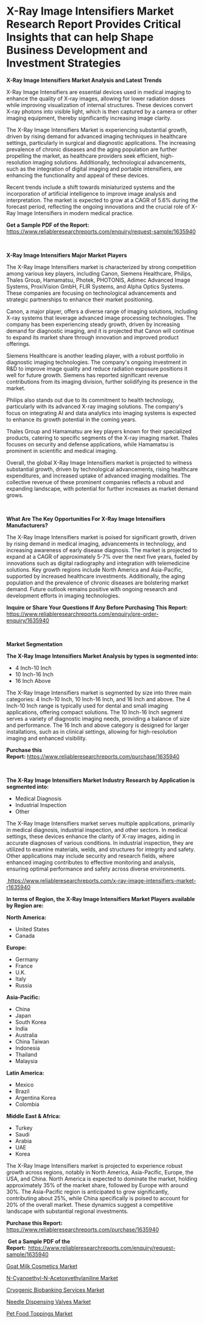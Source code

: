 <p><h1>X-Ray Image Intensifiers Market Research Report Provides Critical Insights that can help Shape Business Development and Investment Strategies</h1></p><p><strong>X-Ray Image Intensifiers Market Analysis and Latest Trends</strong></p>
<p><p>X-Ray Image Intensifiers are essential devices used in medical imaging to enhance the quality of X-ray images, allowing for lower radiation doses while improving visualization of internal structures. These devices convert X-ray photons into visible light, which is then captured by a camera or other imaging equipment, thereby significantly increasing image clarity.</p><p>The X-Ray Image Intensifiers Market is experiencing substantial growth, driven by rising demand for advanced imaging techniques in healthcare settings, particularly in surgical and diagnostic applications. The increasing prevalence of chronic diseases and the aging population are further propelling the market, as healthcare providers seek efficient, high-resolution imaging solutions. Additionally, technological advancements, such as the integration of digital imaging and portable intensifiers, are enhancing the functionality and appeal of these devices.</p><p>Recent trends include a shift towards miniaturized systems and the incorporation of artificial intelligence to improve image analysis and interpretation. The market is expected to grow at a CAGR of 5.6% during the forecast period, reflecting the ongoing innovations and the crucial role of X-Ray Image Intensifiers in modern medical practice.</p></p>
<p><strong>Get a Sample PDF of the Report:&nbsp;</strong> <a href="https://www.reliableresearchreports.com/enquiry/request-sample/1635940">https://www.reliableresearchreports.com/enquiry/request-sample/1635940</a></p>
<p>&nbsp;</p>
<p><strong>X-Ray Image Intensifiers Major Market Players</strong></p>
<p><p>The X-Ray Image Intensifiers market is characterized by strong competition among various key players, including Canon, Siemens Healthcare, Philips, Thales Group, Hamamatsu, Photek, PHOTONIS, Adimec Advanced Image Systems, ProxiVision GmbH, FLIR Systems, and Alpha Optics Systems. These companies are focusing on technological advancements and strategic partnerships to enhance their market positioning.</p><p>Canon, a major player, offers a diverse range of imaging solutions, including X-ray systems that leverage advanced image processing technologies. The company has been experiencing steady growth, driven by increasing demand for diagnostic imaging, and it is projected that Canon will continue to expand its market share through innovation and improved product offerings.</p><p>Siemens Healthcare is another leading player, with a robust portfolio in diagnostic imaging technologies. The company's ongoing investment in R&D to improve image quality and reduce radiation exposure positions it well for future growth. Siemens has reported significant revenue contributions from its imaging division, further solidifying its presence in the market.</p><p>Philips also stands out due to its commitment to health technology, particularly with its advanced X-ray imaging solutions. The company's focus on integrating AI and data analytics into imaging systems is expected to enhance its growth potential in the coming years.</p><p>Thales Group and Hamamatsu are key players known for their specialized products, catering to specific segments of the X-ray imaging market. Thales focuses on security and defense applications, while Hamamatsu is prominent in scientific and medical imaging. </p><p>Overall, the global X-Ray Image Intensifiers market is projected to witness substantial growth, driven by technological advancements, rising healthcare expenditures, and increased uptake of advanced imaging modalities. The collective revenue of these prominent companies reflects a robust and expanding landscape, with potential for further increases as market demand grows.</p></p>
<p>&nbsp;</p>
<p><strong>What Are The Key Opportunities For X-Ray Image Intensifiers Manufacturers?</strong></p>
<p><p>The X-Ray Image Intensifiers market is poised for significant growth, driven by rising demand in medical imaging, advancements in technology, and increasing awareness of early disease diagnosis. The market is projected to expand at a CAGR of approximately 5-7% over the next five years, fueled by innovations such as digital radiography and integration with telemedicine solutions. Key growth regions include North America and Asia-Pacific, supported by increased healthcare investments. Additionally, the aging population and the prevalence of chronic diseases are bolstering market demand. Future outlook remains positive with ongoing research and development efforts in imaging technologies.</p></p>
<p><strong>Inquire or Share Your Questions If Any Before Purchasing This Report:</strong> <a href="https://www.reliableresearchreports.com/enquiry/pre-order-enquiry/1635940">https://www.reliableresearchreports.com/enquiry/pre-order-enquiry/1635940</a></p>
<p>&nbsp;</p>
<p><strong>Market Segmentation</strong></p>
<p><strong>The X-Ray Image Intensifiers Market Analysis by types is segmented into:</strong></p>
<p><ul><li>4 Inch-10 Inch</li><li>10 Inch-16 Inch</li><li>16 Inch Above</li></ul></p>
<p><p>The X-Ray Image Intensifiers market is segmented by size into three main categories: 4 Inch-10 Inch, 10 Inch-16 Inch, and 16 Inch and above. The 4 Inch-10 Inch range is typically used for dental and small imaging applications, offering compact solutions. The 10 Inch-16 Inch segment serves a variety of diagnostic imaging needs, providing a balance of size and performance. The 16 Inch and above category is designed for larger installations, such as in clinical settings, allowing for high-resolution imaging and enhanced visibility.</p></p>
<p><strong>Purchase this Report:&nbsp;</strong><a href="https://www.reliableresearchreports.com/purchase/1635940">https://www.reliableresearchreports.com/purchase/1635940</a></p>
<p>&nbsp;</p>
<p><strong>The X-Ray Image Intensifiers Market Industry Research by Application is segmented into:</strong></p>
<p><ul><li>Medical Diagnosis</li><li>Industrial Inspection</li><li>Other</li></ul></p>
<p><p>The X-Ray Image Intensifiers market serves multiple applications, primarily in medical diagnosis, industrial inspection, and other sectors. In medical settings, these devices enhance the clarity of X-ray images, aiding in accurate diagnoses of various conditions. In industrial inspection, they are utilized to examine materials, welds, and structures for integrity and safety. Other applications may include security and research fields, where enhanced imaging contributes to effective monitoring and analysis, ensuring optimal performance and safety across diverse environments.</p></p>
<p><a href="https://www.reliableresearchreports.com/x-ray-image-intensifiers-market-r1635940">&nbsp;https://www.reliableresearchreports.com/x-ray-image-intensifiers-market-r1635940</a></p>
<p><strong>In terms of Region, the X-Ray Image Intensifiers Market Players available by Region are:</strong></p>
<p>
    <p> <strong> North America: </strong>
        <ul>
            <li>United States</li>
            <li>Canada</li>
        </ul>
        </p> 
    <p> <strong> Europe: </strong>
        <ul>
            <li>Germany</li>
            <li>France</li>
            <li>U.K.</li>
            <li>Italy</li>
            <li>Russia</li>
        </ul>
        </p> 
    <p> <strong> Asia-Pacific: </strong>
        <ul>
            <li>China</li>
            <li>Japan</li>
            <li>South Korea</li>
            <li>India</li>
            <li>Australia</li>
            <li>China Taiwan</li>
            <li>Indonesia</li>
            <li>Thailand</li>
            <li>Malaysia</li>
        </ul>
        </p> 
    <p> <strong> Latin America: </strong>
        <ul>
            <li>Mexico</li>
            <li>Brazil</li>
            <li>Argentina Korea</li>
            <li>Colombia</li>
        </ul>
        </p> 
    <p> <strong> Middle East & Africa: </strong>
        <ul>
            <li>Turkey</li>
            <li>Saudi</li>
            <li>Arabia</li>
            <li>UAE</li>
            <li>Korea</li>
        </ul>
    </p>
    </p>
<p><p>The X-Ray Image Intensifiers market is projected to experience robust growth across regions, notably in North America, Asia-Pacific, Europe, the USA, and China. North America is expected to dominate the market, holding approximately 35% of the market share, followed by Europe with around 30%. The Asia-Pacific region is anticipated to grow significantly, contributing about 25%, while China specifically is poised to account for 20% of the overall market. These dynamics suggest a competitive landscape with substantial regional investments.</p></p>
<p><strong>Purchase this Report: </strong><a href="https://www.reliableresearchreports.com/purchase/1635940">https://www.reliableresearchreports.com/purchase/1635940</a></p>
<p>&nbsp;<strong>Get a Sample PDF of the Report:&nbsp;&nbsp;</strong><a href="https://www.reliableresearchreports.com/enquiry/request-sample/1635940">https://www.reliableresearchreports.com/enquiry/request-sample/1635940</a></p>
<p><strong></strong></p>
<p><p><a href="https://issuu.com/reportprime-2/docs/goat-milk-cosmetics-market-size-203_7843cd9840a6ee">Goat Milk Cosmetics Market</a></p><p><a href="https://medium.com/@caridadmajx6b/n-cyanoethyl-n-acetoxyethylaniline-market-size-is-growing-at-cagr-of-7-6-e1b97fa54e49?postPublishedType=repub">N-Cyanoethyl-N-Acetoxyethylaniline Market</a></p><p><a href="https://www.linkedin.com/pulse/cryogenic-biobanking-services-market-research-report-bxxze">Cryogenic Biobanking Services Market</a></p><p><a href="https://github.com/AshikRahman991/Market-Research-Report-List-1/blob/main/needle-dispensing-valves-market.md">Needle Dispensing Valves Market</a></p><p><a href="https://issuu.com/reportprime-2/docs/pet-food-toppings-market-size-2030._bb3b946bcc2419">Pet Food Toppings Market</a></p></p>